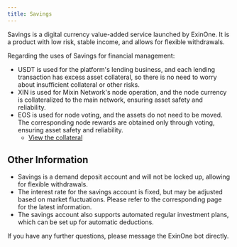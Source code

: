 ```yaml
---
title: Savings
---
```

Savings is a digital currency value-added service launched by ExinOne. It is a product with low risk, stable income, and allows for flexible withdrawals.

Regarding the uses of Savings for financial management:

- USDT is used for the platform's lending business, and each lending transaction has excess asset collateral, so there is no need to worry about insufficient collateral or other risks.
- XIN is used for Mixin Network's node operation, and the node currency is collateralized to the main network, ensuring asset safety and reliability.
- EOS is used for node voting, and the assets do not need to be moved. The corresponding node rewards are obtained only through voting, ensuring asset safety and reliability.
  - [View the collateral](https://eosflare.io/account/eosatexinpay)



## Other Information

- Savings is a demand deposit account and will not be locked up, allowing for flexible withdrawals.
- The interest rate for the savings account is fixed, but may be adjusted based on market fluctuations. Please refer to the corresponding page for the latest information.
- The savings account also supports automated regular investment plans, which can be set up for automatic deductions.

If you have any further questions, please message the ExinOne bot directly.







